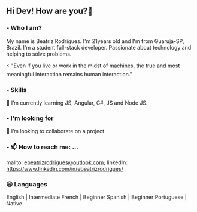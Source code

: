 ## Hi Dev! How are you?👋


### - Who I am?
  My name is Beatriz Rodrigues. I'm 21years old and I'm from Guarujá-SP, Brazil. I'm a student full-stack developer. Passionate about technology and helping to solve problems.
  

  ⚡ "Even if you live or work in the midst of machines, the true and most meaningful interaction remains human interaction." 


### - Skills

  🌱 I’m currently learning JS, Angular, C#, JS and Node JS.

### - I'm looking for

  👯 I’m looking to collaborate on a project

### - 📫 How to reach me: ...

  malito: ebeatrizrodrigues@outlook.com;
  linkedIn: https://www.linkedin.com/in/ebeatrizrodrigues/

###  😄 Languages
  English | Intermediate
  French | Beginner
  Spanish | Beginner
  Portuguese | Native

